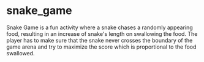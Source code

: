 # snake_game
Snake Game is a fun activity where a snake chases a randomly appearing food, resulting in an increase of snake's length on swallowing the food. The player has to make sure that the snake never crosses the boundary of the game arena and try to maximize the score which is proportional to the food swallowed.
